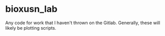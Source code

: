# bioxusn_lab
Any code for work that I haven't thrown on the Gitlab. Generally, these will likely be plotting scripts.
